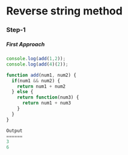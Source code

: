 # Reverse string method

### Step-1
##### First Approach

```javascript
console.log(add(1,2));
console.log(add(4)(2));

function add(num1, num2) {
  if(num1 && num2) {
    return num1 + num2
  } else {
    return function(num3) {
      return num1 + num3
    }
  }
}

Output 
======
3
6
```
